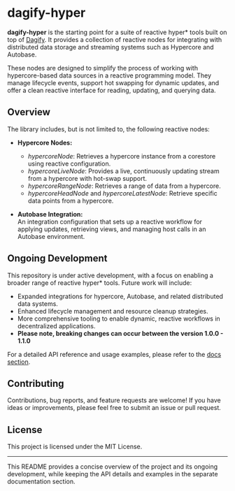 # dagify-hyper

**dagify-hyper** is the starting point for a suite of reactive hyper* tools built on top of [Dagify](https://github.com/zacharygriffee/dagify). It provides a collection of reactive nodes for integrating with distributed data storage and streaming systems such as Hypercore and Autobase.

These nodes are designed to simplify the process of working with hypercore-based data sources in a reactive programming model. They manage lifecycle events, support hot swapping for dynamic updates, and offer a clean reactive interface for reading, updating, and querying data.

## Overview

The library includes, but is not limited to, the following reactive nodes:

- **Hypercore Nodes:**
    - *hypercoreNode*: Retrieves a hypercore instance from a corestore using reactive configuration.
    - *hypercoreLiveNode*: Provides a live, continuously updating stream from a hypercore with hot-swap support.
    - *hypercoreRangeNode*: Retrieves a range of data from a hypercore.
    - *hypercoreHeadNode* and *hypercoreLatestNode*: Retrieve specific data points from a hypercore.

- **Autobase Integration:**  
  An integration configuration that sets up a reactive workflow for applying updates, retrieving views, and managing host calls in an Autobase environment.

## Ongoing Development

This repository is under active development, with a focus on enabling a broader range of reactive hyper* tools. Future work will include:

- Expanded integrations for hypercore, Autobase, and related distributed data systems.
- Enhanced lifecycle management and resource cleanup strategies.
- More comprehensive tooling to enable dynamic, reactive workflows in decentralized applications.
- **Please note, breaking changes can occur between the version 1.0.0 - 1.1.0**

For a detailed API reference and usage examples, please refer to the [docs section](docs).

## Contributing

Contributions, bug reports, and feature requests are welcome! If you have ideas or improvements, please feel free to submit an issue or pull request.

## License

This project is licensed under the MIT License.

---

This README provides a concise overview of the project and its ongoing development, while keeping the API details and examples in the separate documentation section.